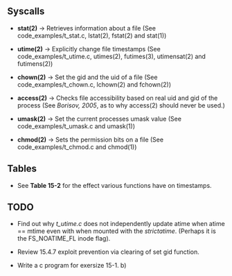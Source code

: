 ## Syscalls

- **stat(2)** -> Retrieves information about a file
    (See code_examples/t_stat.c, lstat(2), fstat(2) and stat(1))

- **utime(2)** -> Explicitly change file timestamps
    (See code_examples/t_utime.c, utimes(2), futimes(3), utimensat(2) and futimens(2))

- **chown(2)** -> Set the gid and the uid of a file
    (See code_examples/t_chown.c, lchown(2) and fchown(2))

- **access(2)** -> Checks file accessibility based on real uid and gid of the process
    (See *Borisov, 2005*, as to why access(2) should never be used.)

- **umask(2)** -> Set the current processes umask value
    (See code_examples/t_umask.c and umask(1))

- **chmod(2)** -> Sets the permission bits on a file
    (See code_examples/t_chmod.c and chmod(1))

## Tables

- See **Table 15-2** for the effect various functions have on timestamps.

## TODO

- Find out why *t_utime.c* does not independently update atime when
  atime == mtime even with when mounted with the *strictatime*.
  (Perhaps it is the FS_NOATIME_FL inode flag).

- Review 15.4.7 exploit prevention via clearing of set gid function.

- Write a c program for exersize 15-1. b)
